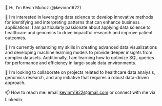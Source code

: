 

👋 Hi, I’m Kevin Muñoz (@kevinm1922)

👀 I’m interested in leveraging data science to develop innovative methods for identifying and interpreting patterns that can enhance business applications. I am particularly passionate about applying data science to healthcare and genomics to drive impactful research and improve patient outcomes.

🌱 I’m currently enhancing my skills in creating advanced data visualizations and developing machine learning models to provide deeper insights from complex datasets. Additionally, I am learning how to optimize SQL queries for performance and efficiency in large-scale data environments.

💞️ I’m looking to collaborate on projects related to healthcare data analysis, genomics research, and any initiative that requires a robust data-driven approach.

📫 How to reach me: email kevinm1922@gmail.com or connect with me via Linkedin

